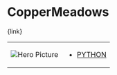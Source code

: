 # CopperMeadows 

{link}
<table>
<tr>
<td>

![Hero Picture](hero.png?raw=true "Hero Picture")

</td>
<td>
<ul>
<li>

[PYTHON](CopperMeadows.py)

</li>
</td>
</tr>
<table>